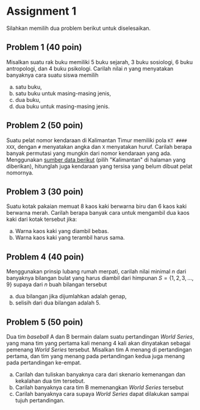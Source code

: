 # Assignment 1

Silahkan memilih dua problem berikut untuk diselesaikan.

## Problem 1 (40 poin)

Misalkan suatu rak buku memiliki 5 buku sejarah, 3 buku sosiologi, 6 buku antropologi, dan 4 buku psikologi. 
Carilah nilai $n$ yang menyatakan banyaknya cara suatu
siswa memilih

<ol type="a">
<li> satu buku,
<li> satu buku untuk masing-masing jenis,
<li> dua buku,
<li> dua buku untuk masing-masing jenis.
</ol>

## Problem 2 (50 poin)

Suatu pelat nomor kendaraan di Kalimantan Timur memiliki pola 
`KT #### XXX`, dengan `#` menyatakan angka dan `X` menyatakan huruf.
Carilah berapa banyak permutasi yang mungkin dari nomor kendaraan yang ada.
Menggunakan [sumber data berikut](http://rc.korlantas.polri.go.id:8900/eri2017/laprekappulau.php) (pilih "Kalimantan" di halaman yang diberikan),
hitunglah juga kendaraan yang tersisa yang belum dibuat pelat nomornya.

## Problem 3 (30 poin)

Suatu kotak pakaian memuat 8 kaos kaki berwarna biru
dan 6 kaos kaki berwarna merah. Carilah berapa banyak
cara untuk mengambil dua kaos kaki dari kotak tersebut jika:

<ol type="a">
<li> Warna kaos kaki yang diambil bebas.
<li> Warna kaos kaki yang terambil harus sama.
</ol>

## Problem 4 (40 poin)

Menggunakan prinsip lubang rumah merpati, carilah
nilai minimal $n$ dari banyaknya bilangan bulat yang harus diambil dari himpunan $S = \{1, 2, 3, \ldots, 9\}$
supaya dari $n$ buah bilangan tersebut

<ol type="a">
<li> dua bilangan jika dijumlahkan adalah genap,
<li> selisih dari dua bilangan adalah 5. 
</ol>

## Problem 5 (50 poin)

Dua tim _baseball_ A dan B bermain dalam suatu 
pertandingan _World Series_, yang mana tim yang 
pertama kali menang 4 kali akan dinyatakan sebagai
pemenang _World Series_ tersebut. Misalkan tim A menang
di pertandingan pertama, dan tim yang menang pada
pertandingan kedua juga menang pada pertandingan ke-empat.

<ol type="a">
<li> Carilah dan tuliskan banyaknya cara dari skenario kemenangan dan kekalahan dua tim tersebut.
<li> Carilah banyaknya cara tim B memenangkan <i>World Series</i> tersebut
<li> Carilah banyaknya cara supaya <i>World Series</i> dapat dilakukan sampai 
tujuh pertandingan.
</ol>